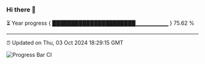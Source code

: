 ### Hi there 👋

⏳ Year progress { ██████████████████████▁▁▁▁▁▁▁▁ } 75.62 %

---

⏰ Updated on Thu, 03 Oct 2024 18:29:15 GMT

![Progress Bar CI](https://github.com/ZhaoGui/ZhaoGui/workflows/Progress%20Bar%20CI/badge.svg)
